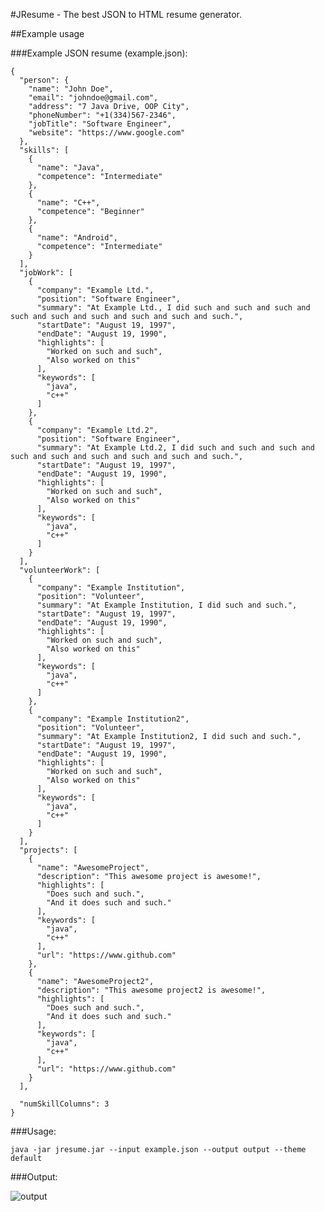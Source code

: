 #JResume - The best JSON to HTML resume generator.

##Example usage

###Example JSON resume (example.json):

    {
      "person": {
        "name": "John Doe",
        "email": "johndoe@gmail.com",
        "address": "7 Java Drive, OOP City",
        "phoneNumber": "+1(334)567-2346",
        "jobTitle": "Software Engineer",
        "website": "https://www.google.com"
      },
      "skills": [
        {
          "name": "Java",
          "competence": "Intermediate"
        },
        {
          "name": "C++",
          "competence": "Beginner"
        },
        {
          "name": "Android",
          "competence": "Intermediate"
        }
      ],
      "jobWork": [
        {
          "company": "Example Ltd.",
          "position": "Software Engineer",
          "summary": "At Example Ltd., I did such and such and such and such and such and such and such and such and such.",
          "startDate": "August 19, 1997",
          "endDate": "August 19, 1990",
          "highlights": [
            "Worked on such and such",
            "Also worked on this"
          ],
          "keywords": [
            "java",
            "c++"
          ]
        },
        {
          "company": "Example Ltd.2",
          "position": "Software Engineer",
          "summary": "At Example Ltd.2, I did such and such and such and such and such and such and such and such and such.",
          "startDate": "August 19, 1997",
          "endDate": "August 19, 1990",
          "highlights": [
            "Worked on such and such",
            "Also worked on this"
          ],
          "keywords": [
            "java",
            "c++"
          ]
        }
      ],
      "volunteerWork": [
        {
          "company": "Example Institution",
          "position": "Volunteer",
          "summary": "At Example Institution, I did such and such.",
          "startDate": "August 19, 1997",
          "endDate": "August 19, 1990",
          "highlights": [
            "Worked on such and such",
            "Also worked on this"
          ],
          "keywords": [
            "java",
            "c++"
          ]
        },
        {
          "company": "Example Institution2",
          "position": "Volunteer",
          "summary": "At Example Institution2, I did such and such.",
          "startDate": "August 19, 1997",
          "endDate": "August 19, 1990",
          "highlights": [
            "Worked on such and such",
            "Also worked on this"
          ],
          "keywords": [
            "java",
            "c++"
          ]
        }
      ],
      "projects": [
        {
          "name": "AwesomeProject",
          "description": "This awesome project is awesome!",
          "highlights": [
            "Does such and such.",
            "And it does such and such."
          ],
          "keywords": [
            "java",
            "c++"
          ],
          "url": "https://www.github.com"
        },
        {
          "name": "AwesomeProject2",
          "description": "This awesome project2 is awesome!",
          "highlights": [
            "Does such and such.",
            "And it does such and such."
          ],
          "keywords": [
            "java",
            "c++"
          ],
          "url": "https://www.github.com"
        }
      ],

      "numSkillColumns": 3
    }

###Usage:

    java -jar jresume.jar --input example.json --output output --theme default

###Output:

![output](https://raw.githubusercontent.com/chenshuiluke/jresume/master/screenshots/default_theme_at_commit_9fe766ad23a192d2f4b833eb8623d558bd4443b1.png)